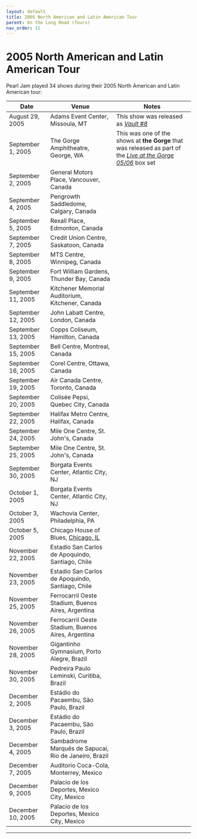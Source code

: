 ```yaml
---
layout: default
title: 2005 North American and Latin American Tour
parent: On the Long Road (Tours)
nav_order: 11
---
```


# 2005 North American and Latin American Tour

Pearl Jam played 34 shows during their 2005 North American and Latin American tour:

| Date | Venue | Notes |
| ---- | ----- | ----- |
| August 29, 2005 | Adams Event Center, Missoula, MT | This show was released as *[Vault #8](https://pearljamopedia.ml/docs/Albums/Vault/Vault-8)*
| September 1, 2005 | The Gorge Amphitheatre, George, WA | This was one of the shows at **the Gorge** that was released as part of the [*Live at the Gorge 05/06*](https://pearljamopedia.ml/docs/Albums/Live/theGorge0506) box set
| September 2, 2005 | General Motors Place, Vancouver, Canada | |
| September 4, 2005 | Pengrowth Saddledome, Calgary, Canada | |
| September 5, 2005 | Rexall Place, Edmonton, Canada | |
| September 7, 2005 | Credit Union Centre, Saskatoon, Canada | |
| September 8, 2005 | MTS Centre, Winnipeg, Canada | |
| September 9, 2005 | Fort William Gardens, Thunder Bay, Canada | |
| September 11, 2005 | Kitchener Memorial Auditorium, Kitchener, Canada | |
| September 12, 2005 | John Labatt Centre, London, Canada | |
| September 13, 2005 | Copps Coliseum, Hamilton, Canada | |
| September 15, 2005 | Bell Centre, Montreal, Canada | |
| September 16, 2005 | Corel Centre, Ottawa, Canada | |
| September 19, 2005 | Air Canada Centre, Toronto, Canada | |
| September 20, 2005 | Colisée Pepsi, Quebec City, Canada | |
| September 22, 2005 | Halifax Metro Centre, Halifax, Canada | |
| September 24, 2005 | Mile One Centre, St. John's, Canada | |
| September 25, 2005 | Mile One Centre, St. John's, Canada | |
| September 30, 2005 | Borgata Events Center, Atlantic City, NJ | |
| October 1, 2005 | Borgata Events Center, Atlantic City, NJ | |
| October 3, 2005 | Wachovia Center, Philadelphia, PA | |
| October 5, 2005 | Chicago House of Blues, [Chicago, IL](https://pearljamopedia.ml/docs/Notable-Mentions/Locations/Chicago-IL) | |
| November 22, 2005 | Estadio San Carlos de Apoquindo, Santiago, Chile | |
| November 23, 2005 | Estadio San Carlos de Apoquindo, Santiago, Chile | |
| November 25, 2005 | Ferrocarril Oeste Stadium, Buenos Aires, Argentina | |
| November 26, 2005 | Ferrocarril Oeste Stadium, Buenos Aires, Argentina | |
| November 28, 2005 | Gigantinho Gymnasium, Porto Alegre, Brazil | |
| November 30, 2005 | Pedreira Paulo Leminski, Curitiba, Brazil | |
| December 2, 2005 | Estádio do Pacaembu, São Paulo, Brazil | |
| December 3, 2005 | Estádio do Pacaembu, São Paulo, Brazil | |
| December 4, 2005 | Sambadrome Marquês de Sapucaí, Rio de Janeiro, Brazil
| December 7, 2005 | Auditorio Coca-Cola, Monterrey, Mexico | |
| December 9, 2005 | Palacio de los Deportes, Mexico City, Mexico | |
| December 10, 2005 | Palacio de los Deportes, Mexico City, Mexico | |

---------------------------------------------------------------------------------